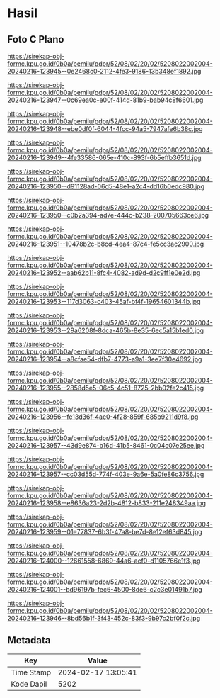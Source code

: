 # Hasil

## Foto C Plano

https://sirekap-obj-formc.kpu.go.id/0b0a/pemilu/pdpr/52/08/02/20/02/5208022002004-20240216-123945--0e2468c0-2112-4fe3-9186-13b348ef1892.jpg

https://sirekap-obj-formc.kpu.go.id/0b0a/pemilu/pdpr/52/08/02/20/02/5208022002004-20240216-123947--0c69ea0c-e00f-414d-81b9-bab94c8f6601.jpg

https://sirekap-obj-formc.kpu.go.id/0b0a/pemilu/pdpr/52/08/02/20/02/5208022002004-20240216-123948--ebe0df0f-6044-4fcc-94a5-7947afe6b38c.jpg

https://sirekap-obj-formc.kpu.go.id/0b0a/pemilu/pdpr/52/08/02/20/02/5208022002004-20240216-123949--4fe33586-065e-410c-893f-6b5effb3651d.jpg

https://sirekap-obj-formc.kpu.go.id/0b0a/pemilu/pdpr/52/08/02/20/02/5208022002004-20240216-123950--d91128ad-06d5-48e1-a2c4-dd16b0edc980.jpg

https://sirekap-obj-formc.kpu.go.id/0b0a/pemilu/pdpr/52/08/02/20/02/5208022002004-20240216-123950--c0b2a394-ad7e-444c-b238-200705663ce6.jpg

https://sirekap-obj-formc.kpu.go.id/0b0a/pemilu/pdpr/52/08/02/20/02/5208022002004-20240216-123951--10478b2c-b8cd-4ea4-87c4-fe5cc3ac2900.jpg

https://sirekap-obj-formc.kpu.go.id/0b0a/pemilu/pdpr/52/08/02/20/02/5208022002004-20240216-123952--aab62b11-8fc4-4082-ad9d-d2c9ff1e0e2d.jpg

https://sirekap-obj-formc.kpu.go.id/0b0a/pemilu/pdpr/52/08/02/20/02/5208022002004-20240216-123953--117d3063-c403-45af-bf4f-19654601344b.jpg

https://sirekap-obj-formc.kpu.go.id/0b0a/pemilu/pdpr/52/08/02/20/02/5208022002004-20240216-123953--29a6208f-8dca-465b-8e35-6ec5a15b1ed0.jpg

https://sirekap-obj-formc.kpu.go.id/0b0a/pemilu/pdpr/52/08/02/20/02/5208022002004-20240216-123954--a8cfae54-dfb7-4773-a9a1-3ee7f30e4692.jpg

https://sirekap-obj-formc.kpu.go.id/0b0a/pemilu/pdpr/52/08/02/20/02/5208022002004-20240216-123955--2858d5e5-06c5-4c51-8725-2bb02fe2c415.jpg

https://sirekap-obj-formc.kpu.go.id/0b0a/pemilu/pdpr/52/08/02/20/02/5208022002004-20240216-123956--fe13d36f-4ae0-4f28-859f-685b9211d9f8.jpg

https://sirekap-obj-formc.kpu.go.id/0b0a/pemilu/pdpr/52/08/02/20/02/5208022002004-20240216-123957--43d9e874-b16d-41b5-8461-0c04c07e25ee.jpg

https://sirekap-obj-formc.kpu.go.id/0b0a/pemilu/pdpr/52/08/02/20/02/5208022002004-20240216-123957--cc03d55d-774f-403e-9a6e-5a0fe86c3756.jpg

https://sirekap-obj-formc.kpu.go.id/0b0a/pemilu/pdpr/52/08/02/20/02/5208022002004-20240216-123958--e8636a23-2d2b-4812-b833-211e248349aa.jpg

https://sirekap-obj-formc.kpu.go.id/0b0a/pemilu/pdpr/52/08/02/20/02/5208022002004-20240216-123959--01e77837-6b3f-47a8-be7d-8e12ef63d845.jpg

https://sirekap-obj-formc.kpu.go.id/0b0a/pemilu/pdpr/52/08/02/20/02/5208022002004-20240216-124000--12661558-6869-44a6-acf0-d1105766e1f3.jpg

https://sirekap-obj-formc.kpu.go.id/0b0a/pemilu/pdpr/52/08/02/20/02/5208022002004-20240216-124001--bd96197b-fec6-4500-8de6-c2c3e01491b7.jpg

https://sirekap-obj-formc.kpu.go.id/0b0a/pemilu/pdpr/52/08/02/20/02/5208022002004-20240216-123946--8bd56b1f-3f43-452c-83f3-9b97c2bf0f2c.jpg


## Metadata

| Key        | Value               |
| ---------- | ------------------- |
| Time Stamp | 2024-02-17 13:05:41 |
| Kode Dapil | 5202                |



